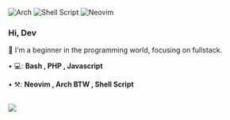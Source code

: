 ![Arch](https://img.shields.io/badge/Arch%20Linux-1793D1?logo=arch-linux&logoColor=fff&style=for-the-badge)
![Shell Script](https://img.shields.io/badge/shell_script-%23121011.svg?style=for-the-badge&logo=gnu-bash&logoColor=white)
![Neovim](https://img.shields.io/badge/NeoVim-%2357A143.svg?&style=for-the-badge&logo=neovim&logoColor=white)


### Hi, Dev <img src="" width="3px">

<p align="left"> 
  🤯 I'm a beginner in the programming world, focusing on fullstack.
</p>

<p align="left">
• 💻: <strong> Bash , PHP , Javascript</strong>
</p>

<p align="left">
• ⚒: <strong>Neovim , Arch BTW , Shell Script </strong>
 </p>
 <br />
<a href = ""><img src="https://www.codewars.com/users/washonrails/badges/large" min-width="200px" max-width="200px"></a>
